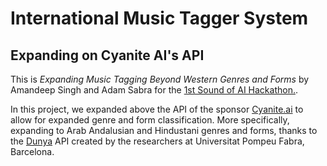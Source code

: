 # International Music Tagger System
## Expanding on Cyanite AI's API 

This is *Expanding Music Tagging Beyond Western Genres and Forms* by Amandeep Singh and Adam Sabra for the [1st Sound of AI Hackathon.](https://musikalkemist.github.io/thesoundofaihackathon/).

In this project, we expanded above the API of the sponsor [Cyanite.ai](https://cyanite.ai/) to allow for expanded genre and form classification. More specifically, expanding to Arab Andalusian and Hindustani genres and forms, thanks to the [Dunya](https://dunya.compmusic.upf.edu/) API created by the researchers at Universitat Pompeu Fabra, Barcelona.